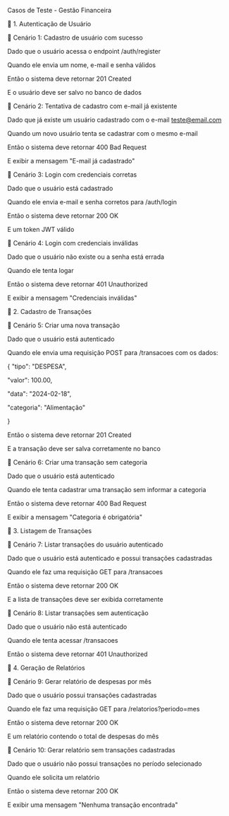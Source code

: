 Casos de Teste - Gestão Financeira

📌 1. Autenticação de Usuário

📂 Cenário 1: Cadastro de usuário com sucesso

Dado que o usuário acessa o endpoint /auth/register

Quando ele envia um nome, e-mail e senha válidos

Então o sistema deve retornar 201 Created

E o usuário deve ser salvo no banco de dados

📂 Cenário 2: Tentativa de cadastro com e-mail já existente

Dado que já existe um usuário cadastrado com o e-mail teste@email.com

Quando um novo usuário tenta se cadastrar com o mesmo e-mail

Então o sistema deve retornar 400 Bad Request

E exibir a mensagem "E-mail já cadastrado"

📂 Cenário 3: Login com credenciais corretas

Dado que o usuário está cadastrado

Quando ele envia e-mail e senha corretos para /auth/login

Então o sistema deve retornar 200 OK

E um token JWT válido

📂 Cenário 4: Login com credenciais inválidas

Dado que o usuário não existe ou a senha está errada

Quando ele tenta logar

Então o sistema deve retornar 401 Unauthorized

E exibir a mensagem "Credenciais inválidas"

📌 2. Cadastro de Transações

📂 Cenário 5: Criar uma nova transação

Dado que o usuário está autenticado

Quando ele envia uma requisição POST para /transacoes com os dados:


{
  "tipo": "DESPESA",
  
  "valor": 100.00,
  
  "data": "2024-02-18",
  
  "categoria": "Alimentação"
  
}

Então o sistema deve retornar 201 Created

E a transação deve ser salva corretamente no banco


📂 Cenário 6: Criar uma transação sem categoria

Dado que o usuário está autenticado

Quando ele tenta cadastrar uma transação sem informar a categoria

Então o sistema deve retornar 400 Bad Request

E exibir a mensagem "Categoria é obrigatória"


📌 3. Listagem de Transações

📂 Cenário 7: Listar transações do usuário autenticado

Dado que o usuário está autenticado e possui transações cadastradas

Quando ele faz uma requisição GET para /transacoes

Então o sistema deve retornar 200 OK

E a lista de transações deve ser exibida corretamente


📂 Cenário 8: Listar transações sem autenticação

Dado que o usuário não está autenticado

Quando ele tenta acessar /transacoes

Então o sistema deve retornar 401 Unauthorized

📌 4. Geração de Relatórios

📂 Cenário 9: Gerar relatório de despesas por mês

Dado que o usuário possui transações cadastradas

Quando ele faz uma requisição GET para /relatorios?periodo=mes

Então o sistema deve retornar 200 OK

E um relatório contendo o total de despesas do mês

📂 Cenário 10: Gerar relatório sem transações cadastradas

Dado que o usuário não possui transações no período selecionado

Quando ele solicita um relatório

Então o sistema deve retornar 200 OK

E exibir uma mensagem "Nenhuma transação encontrada"
